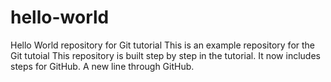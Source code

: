 # hello-world
Hello World repository for Git tutorial
This is an example repository for the Git tutoial
This repository is built step by step in the tutorial.
It now includes steps for GitHub.
A new line through GitHub.
